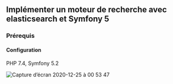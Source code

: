 ## Implémenter un moteur de recherche avec elasticsearch et Symfony 5

### Prérequis

#### Configuration
PHP 7.4, Symfony 5.2

![Capture d’écran 2020-12-25 à 00 53 47](https://user-images.githubusercontent.com/16940107/105039129-7a4a9300-5a60-11eb-96c4-632b5e2eda8b.png)
